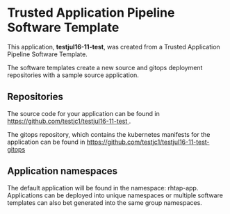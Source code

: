 # Trusted Application Pipeline Software Template

This application, **testjul16-11-test**, was created from a Trusted Application Pipeline Software Template.

The software templates create a new source and gitops deployment repositories with a sample source application. 

## Repositories

The source code for your application can be found in [https://github.com/testjc1/testjul16-11-test ](https://github.com/testjc1/testjul16-11-test ).
 
The gitops repository, which contains the kubernetes manifests for the application can be found in 
[https://github.com/testjc1/testjul16-11-test-gitops ](https://github.com/testjc1/testjul16-11-test-gitops ) 

## Application namespaces 

The default application will be found in the namespace: rhtap-app. Applications can be deployed into unique namespaces or multiple software templates can also bet generated into the same group namespaces.  